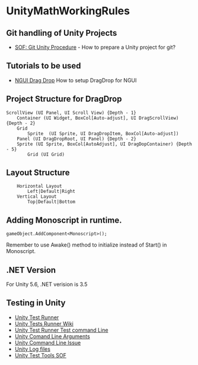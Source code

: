 # UnityMathWorkingRules

## Git handling of Unity Projects
* [SOF: Git Unity Procedure](https://stackoverflow.com/questions/21573405/how-to-prepare-a-unity-project-for-git) - How to prepare a Unity project for git? 

## Tutorials to be used 
* [NGUI Drag Drop](https://www.youtube.com/watch?v=UK3aMHRfgcw) How to setup DragDrop for NGUI


## Project Structure for DragDrop
```
ScrollView (UI Panel, UI Scroll View) {Depth - 1}
	Container (UI Widget, BoxCol[Auto-adjust], UI DragScrollView) {Depth - 2}
	Grid
		Sprite  (UI Sprite, UI DragDropItem, BoxCol[Auto-adjust])
	Panel (UI DragDropRoot, UI Panel) {Depth - 2}
	Sprite (UI Sprite, BoxCol[AutoAdjust], UI DragDopContainer) {Depth - 5}
		Grid (UI Grid) 
```

## Layout Structure
```
	Horizontal Layout 
		Left|Default|Right
	Vertical Layout
		Top|Default|Bottom
```

## Adding Monoscript in runtime. 

```
gameObject.AddComponent<Monoscript>();
```
Remember to use Awake() method to initialize instead of Start() in Monoscript.

## .NET Version 

For Unity 5.6, .NET verision is 3.5

## Testing in Unity
* [Unity Test Runner](https://docs.unity3d.com/Manual/testing-editortestsrunner.html)
* [Unity Tests Runner Wiki](https://bitbucket.org/Unity-Technologies/unitytesttools/wiki/)
* [Unity Test Runner Test command Line](https://bitbucket.org/Unity-Technologies/unitytesttools/wiki/UnitTestsRunner)
* [Unity Comand Line Arguments](https://docs.unity3d.com/Manual/CommandLineArguments.html)
* [Unity Command Line Issue](https://forum.unity3d.com/threads/editor-test-runner-does-nothing-from-the-command-line.381750/)
* [Unity Log files](https://docs.unity3d.com/Manual/LogFiles.html)
* [Unity Test Tools SOF](https://stackoverflow.com/questions/34659654/how-to-set-up-unity-test-tools-on-unity-5)